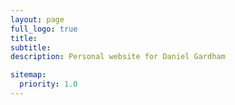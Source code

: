 ```yaml
---
layout: page
full_logo: true
title: 
subtitle: 
description: Personal website for Daniel Gardham

sitemap:
  priority: 1.0
---
```


<head>
    <style>
    {
        box-sizing: border-box;
    }
    /* Set additional styling options for the columns*/
    .column1 {
    float: left;
    width: 70%;
    margin: auto;
    }
    .column2 {
    float: left;
    width: 30%;
    margin: auto;
    }

    .row:after {
    content: "";
    display: table;
    clear: both;
    }
    </style>
 </head>
<section>
<div class="row">
       <div class="column1" style="background-color:#ebf8ff;">
       <p>I am a postdoctoral researcher in the Crypto Group at  Royal Holloway, University of London. I am most interested in developing privacy-preserving cryptrography at any level, from foundational mathematics through protocol design to implementations, particularly those built from lattices. 
<br>
I obtained my PhD from the University of Surrey in 2021 under the supervision of <a href="http://www.manulis.eu">Mark Manulis</a>. My thesis aimed to develop functionality of attribute-based signatures in both classical and post-quantum settings. Before that, I completed an MMath at the University of Bath with focus on algebra, analysis and probability. 
<br>
<h3>Publications:</h3>
For an up to date list of publications, please see either my <a href="https://dblp.org/pid/222/6614.html">dblp</a> entry or my <a href="https://scholar.google.co.uk/citations?user=3BhQZ0kAAAAJ&hl=en">google scholar</a> page.

<h3>Research Interests:</h3>
<ul>
  <li>Privacy-Preserving Cryptography</li>
  <li>Provable Security</li>
  <li>Lattice-based Cryptography</li>
</ul>
</p>
       </div>
       <div class="column2" style="background-color:#ebf8ff;">
       <p><strong><img src="assets/img/Profile_Close.jpg" alt="Profile" width="30%" />&nbsp;</strong></p>
<br>
<h3>Contact:</h3>
I am most easily reached via email at the following address: firstname.surname@rhul.ac.uk.
       </div>
</div>
</section>



<!--
<br>
-->

